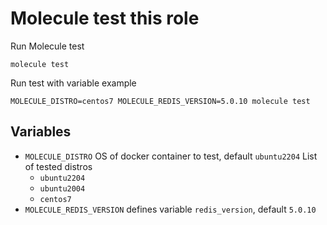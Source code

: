 # Molecule test this role

Run Molecule test
```
molecule test
```

Run test with variable example
```
MOLECULE_DISTRO=centos7 MOLECULE_REDIS_VERSION=5.0.10 molecule test
```

## Variables
 - `MOLECULE_DISTRO` OS of docker container to test, default `ubuntu2204`
    List of tested distros
    - `ubuntu2204`
    - `ubuntu2004`
    - `centos7`
 - `MOLECULE_REDIS_VERSION` defines variable `redis_version`, default `5.0.10`